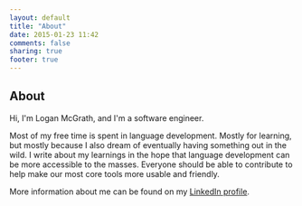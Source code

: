 ```yaml
---
layout: default
title: "About"
date: 2015-01-23 11:42
comments: false
sharing: true
footer: true
---
```


## About

Hi, I'm Logan McGrath, and I'm a software engineer.

Most of my free time is spent in language development. Mostly for learning, but
mostly because I also dream of eventually having something out in the wild. I
write about my learnings in the hope that language development can be more
accessible to the masses. Everyone should be able to contribute to help make our
most core tools more usable and friendly.

More information about me can be found on my [LinkedIn profile][].

[LinkedIn profile]: https://www.linkedin.com/in/loganmcgrath
